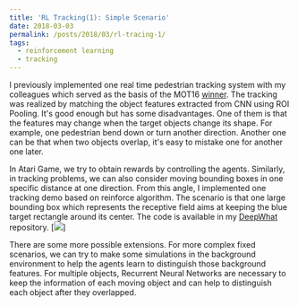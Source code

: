 ```yaml
---
title: 'RL Tracking(1): Simple Scenario'
date: 2018-03-03
permalink: /posts/2018/03/rl-tracing-1/
tags:
  - reinforcement learning
  - tracking
---
```


I previously implemented one real time pedestrian tracking system with my colleagues which served as the basis of the MOT16 [winner](https://motchallenge.net/tracker/HT_SJTUZTE).
The tracking was realized by matching the object features extracted from CNN using ROI Pooling. It's good enough but has some disadvantages. One of them is that the features may change when the target objects change its shape.
For example, one pedestrian bend down or turn another direction. Another one can be that when two objects overlap, it's easy to mistake one for another one later.

In Atari Game, we try to obtain rewards by controlling the agents. Similarly, in tracking problems, we can also consider moving bounding boxes in one specific distance at one direction.
From this angle, I implemented one tracking demo based on reinforce algorithm. The scenario is that one large bounding box which represents the receptive field aims at keeping the blue target rectangle around its center.
The code is available in my [DeepWhat](https://github.com/NoListen/DeepWhat/tree/master/rl_tracking) repository.
[![](https://www.youtube.com/watch?v=pqewVnAjMMw)]

There are some more possible extensions.
For more complex fixed scenarios, we can try to make some simulations in the background environment to help the agents learn to distinguish those background features.
For multiple objects, Recurrent Neural Networks are necessary to keep the information of each moving object and can help to distinguish each object after they overlapped.
